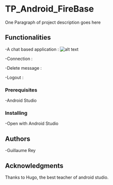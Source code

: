 # TP_Android_FireBase

One Paragraph of project description goes here

## Functionalities

-A chat based application :
![alt text](/TP_Android/screenshot/hello.PNG)

-Connection :

-Delete message :

-Logout :

### Prerequisites

-Android Studio

### Installing

-Open with Android Studio

## Authors

-Guillaume Rey

## Acknowledgments

Thanks to Hugo, the best teacher of android studio.
